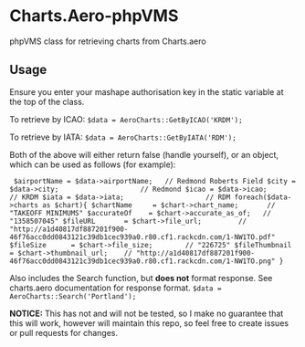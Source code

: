 Charts.Aero-phpVMS
==================

phpVMS class for retrieving charts from Charts.aero

Usage
-----
Ensure you enter your mashape authorisation key in the static variable at the top of the class.

To retrieve by ICAO:
`` $data = AeroCharts::GetByICAO('KRDM'); ``

To retrieve by IATA:
`` $data = AeroCharts::GetByIATA('RDM'); ``

Both of the above will either return false (handle yourself), or an object, which can be used as follows (for example):

`` $airportName = $data->airportName;	// Redmond Roberts Field
$city = $data->city;					// Redmond
$icao = $data->icao;					// KRDM
$iata = $data->iata;					// RDM
foreach($data->charts as $chart){
	 $chartName 	= $chart->chart_name;		// "TAKEOFF MINIMUMS"
	 $accurateOf 	= $chart->accurate_as_of;	// "1358507045"
	 $fileURL 		= $chart->file_url;			// "http://a1d40817df887201f900-46f76acc0dd0843121c39db1cec939a0.r80.cf1.rackcdn.com/1-NW1TO.pdf"
	 $fileSize 		= $chart->file_size;		// "226725"
	 $fileThumbnail	= $chart->thumbnail_url;	// "http://a1d40817df887201f900-46f76acc0dd0843121c39db1cec939a0.r80.cf1.rackcdn.com/1-NW1TO.png"
}``

Also includes the Search function, but **does not** format response. See charts.aero documentation for response format.
`` $data = AeroCharts::Search('Portland'); ``

**NOTICE:** This has not and will not be tested, so I make no guarantee that this will work, however will maintain this repo, so feel free to create issues or pull requests for changes. 